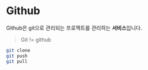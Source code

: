 # Github

Github은 git으로 관리되는 프로젝트를 관리하는 **서비스**입니다.

>Git != github

```bash
git clone
git push
git pull
```
